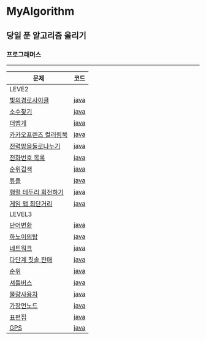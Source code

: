 # MyAlgorithm

## 당일 푼 알고리즘 올리기

### 프로그래머스

<hr/>

|문제|코드|
|---|---|
|LEVE2||
|[빛의경로사이클](https://programmers.co.kr/learn/courses/30/lessons/86052)|[java](PGMS/LEVEL2/빛의경로.md)
|[소수찾기](https://programmers.co.kr/learn/courses/30/lessons/42839)|[java](PGMS/LEVEL2/소수찾기.md)
|[더맵게](https://programmers.co.kr/learn/courses/30/lessons/42626)|[java](PGMS/LEVEL2/더맵게.md)
|[카카오프렌즈 컬러링북](https://programmers.co.kr/learn/courses/30/lessons/1829)|[java](PGMS/LEVEL2/카카오프렌즈컬러링북.md)
|[전력망을둘로나누기](https://programmers.co.kr/learn/courses/30/lessons/86971)|[java](PGMS/LEVEL2/전력망을둘로나누기.md)
|[전화번호 목록](https://programmers.co.kr/learn/courses/30/lessons/42577)|[java](PGMS/LEVEL2/전화번호목록.md)
|[순위검색](https://programmers.co.kr/learn/courses/30/lessons/72412)|[java](PGMS/LEVEL2/순위검색.md)
|[튜플](https://programmers.co.kr/learn/courses/30/lessons/64065)|[java](PGMS/LEVEL2/튜플.md)
|[행렬 테두리 회전하기](https://programmers.co.kr/learn/courses/30/lessons/77485)|[java](PGMS/LEVEL2/행렬테두리회전하기.md)
|[게임 맵 최단거리](https://programmers.co.kr/learn/courses/30/lessons/1844)|[java](PGMS/LEVEL2/게임맵최단거리.md)
|LEVEL3||
|[단어변환](https://programmers.co.kr/learn/courses/30/lessons/43163)|[java](PGMS/LEVEL3/단어변환.md)
|[하노이의탑](https://programmers.co.kr/learn/courses/30/lessons/12946)|[java](PGMS/LEVEL3/하노이의탑.md)
|[네트워크](https://programmers.co.kr/learn/courses/30/lessons/12946)|[java](PGMS/LEVEL3/네트워크.md)
|[다단계 칫솔 판매](https://programmers.co.kr/learn/courses/30/lessons/77486)|[java](PGMS/LEVEL3/다단계칫솔판매.md)
|[순위](https://programmers.co.kr/learn/courses/30/lessons/49191)|[java](PGMS/LEVEL3/순위.md)
|[셔틀버스](https://programmers.co.kr/learn/courses/30/lessons/17678)|[java](PGMS/LEVEL3/셔틀버스.md)
|[불량사용자](https://programmers.co.kr/learn/courses/30/lessons/64064)|[java](PGMS/LEVEL3/불량사용자.md)
|[가장먼노드](https://programmers.co.kr/learn/courses/30/lessons/49189)|[java](PGMS/LEVEL3/가장먼노드.md)
|[표편집](https://programmers.co.kr/learn/courses/30/lessons/81303)|[java](PGMS/LEVEL3/표편집.md)
|[GPS](https://programmers.co.kr/learn/courses/30/lessons/1837)|[java](PGMS/LEVEL3/GPS.md)